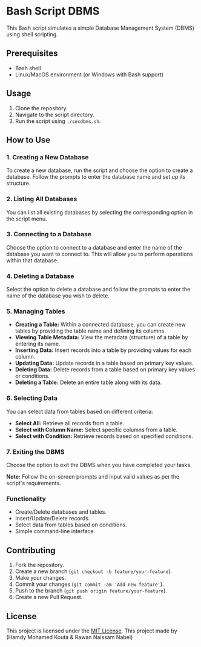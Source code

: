 # Bash Script DBMS

This Bash script simulates a simple Database Management System (DBMS) using shell scripting.

## Prerequisites

- Bash shell
- Linux/MacOS environment (or Windows with Bash support)

## Usage

1. Clone the repository.
2. Navigate to the script directory.
3. Run the script using `./secdbms.sh`.

## How to Use

### 1. Creating a New Database

To create a new database, run the script and choose the option to create a database. Follow the prompts to enter the database name and set up its structure.

### 2. Listing All Databases

You can list all existing databases by selecting the corresponding option in the script menu.

### 3. Connecting to a Database

Choose the option to connect to a database and enter the name of the database you want to connect to. This will allow you to perform operations within that database.

### 4. Deleting a Database

Select the option to delete a database and follow the prompts to enter the name of the database you wish to delete.

### 5. Managing Tables

- **Creating a Table:** Within a connected database, you can create new tables by providing the table name and defining its columns.
- **Viewing Table Metadata:** View the metadata (structure) of a table by entering its name.
- **Inserting Data:** Insert records into a table by providing values for each column.
- **Updating Data:** Update records in a table based on primary key values.
- **Deleting Data:** Delete records from a table based on primary key values or conditions.
- **Deleting a Table:** Delete an entire table along with its data.

### 6. Selecting Data

You can select data from tables based on different criteria:
- **Select All:** Retrieve all records from a table.
- **Select with Column Name:** Select specific columns from a table.
- **Select with Condition:** Retrieve records based on specified conditions.

### 7. Exiting the DBMS

Choose the option to exit the DBMS when you have completed your tasks.

**Note:** Follow the on-screen prompts and input valid values as per the script's requirements.



### Functionality

- Create/Delete databases and tables.
- Insert/Update/Delete records.
- Select data from tables based on conditions.
- Simple command-line interface.

## Contributing

1. Fork the repository.
2. Create a new branch (`git checkout -b feature/your-feature`).
3. Make your changes.
4. Commit your changes (`git commit -am 'Add new feature'`).
5. Push to the branch (`git push origin feature/your-feature`).
6. Create a new Pull Request.

## License

This project is licensed under the [MIT License](LICENSE).
This project made by (Hamdy Mohamed Kouta & Rawan Naissam Nabel)
